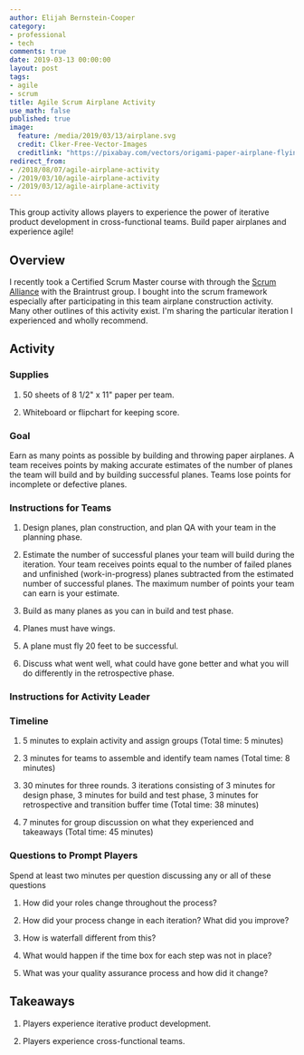```yaml
---
author: Elijah Bernstein-Cooper
category:
- professional
- tech
comments: true
date: 2019-03-13 00:00:00
layout: post
tags:
- agile
- scrum
title: Agile Scrum Airplane Activity
use_math: false
published: true
image: 
  feature: /media/2019/03/13/airplane.svg
  credit: Clker-Free-Vector-Images
  creditlink: "https://pixabay.com/vectors/origami-paper-airplane-flying-toy-25798/"
redirect_from:
- /2018/08/07/agile-airplane-activity
- /2019/03/10/agile-airplane-activity
- /2019/03/12/agile-airplane-activity
---
```


This group activity allows players to experience the power of iterative product
development in cross-functional teams. Build paper airplanes and experience agile!

<!--more-->

## Overview

I recently took a Certified Scrum Master course with through the [Scrum
Alliance](https://www.scrumalliance.org/) with the Braintrust group. I bought
into the scrum framework especially after participating in this team airplane
construction activity. Many other outlines of this activity exist. I'm sharing
the particular iteration I experienced and wholly recommend.

## Activity

### Supplies

1. 50 sheets of 8 1/2" x 11" paper per team.

1. Whiteboard or flipchart for keeping score.

### Goal

Earn as many points as possible by building and throwing paper airplanes. A team
receives points by making accurate estimates of the number of planes the team
will build and by building successful planes. Teams lose points for incomplete
or defective planes.

### Instructions for Teams

1. Design planes, plan construction, and plan QA with your team in the planning
   phase.

1. Estimate the number of successful planes your team will build during the
   iteration. Your team receives points equal to the number of failed planes and
   unfinished (work-in-progress) planes subtracted from the estimated number of
   successful planes. The maximum number of points your team can earn is your
   estimate.

1. Build as many planes as you can in build and test phase.

1. Planes must have wings.

1. A plane must fly 20 feet to be successful.

1. Discuss what went well, what could have gone better and what you will do
   differently in the retrospective phase.

### Instructions for Activity Leader

### Timeline

1. 5 minutes to explain activity and assign groups (Total time: 5 minutes)

1. 3 minutes for teams to assemble and identify team names (Total time: 8
   minutes)

1. 30 minutes for three rounds. 3 iterations consisting of 3 minutes for design
   phase, 3 minutes for build and test phase, 3 minutes for retrospective and
   transition buffer time (Total time: 38 minutes)

1. 7 minutes for group discussion on what they experienced and takeaways (Total
   time: 45 minutes)

### Questions to Prompt Players

Spend at least two minutes per question discussing any or all of these questions

1. How did your roles change throughout the process?

1. How did your process change in each iteration? What did you improve?

1. How is waterfall different from this?

1. What would happen if the time box for each step was not in place?

1. What was your quality assurance process and how did it change?

## Takeaways

1. Players experience iterative product development.

1. Players experience cross-functional teams.